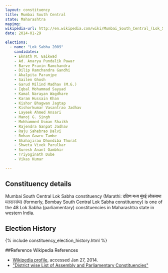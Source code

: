 ```yaml
---
layout: constituency
title: Mumbai South Central
state: Maharashtra
mapimg: 
wikipedia-url: http://en.wikipedia.com/wiki/Mumbai_South_Central_(Lok_Sabha_Constituency)
date: 2014-01-29

elections: 
  - name: "Lok Sabha 2009"
    candidates: 
    - Eknath M. Gaikwad 
    - Ad. Anarya Pundalik Pawar 
    - Barve Pravin Ramchandra 
    - Dilip Ramchandra Gandhi 
    - Akalpita Paranjpe 
    - Sailen Ghosh 
    - Garud Milind Madhav (M.G.) 
    - Iqbal Mohammad Sayyad 
    - Kamal Narayan Wagdhare 
    - Karam Hussain Khan 
    - Kishor Bhagwan Jagtap 
    - Kishorkumar Vasantrao Jadhav 
    - Layeek Ahmed Ansari 
    - Manoj G. Singh 
    - Mohhammed Usman Shaikh 
    - Rajendra Ganpat Jadhav 
    - Raju Sahebrao Dalvi 
    - Rohan Gawru Tambe 
    - Shahajirao Dhondiba Thorat 
    - Shweta Vivek Parulkar 
    - Suresh Anant Gambhir 
    - Triyoginath Dube 
    - Vikas Kumar 

---
```

## Constituency details
Mumbai South Central Lok Sabha constituency (Marathi: दक्षिण मध्य मुंबई लोकसभा मतदारसंघ) (formerly, Bombay South Central Lok Sabha constituency) is one of the 48 Lok Sabha (parliamentary) constituencies in Maharashtra state in western India.




## Election History
{% include constituency_election_history.html %}

##Reference
Wikipedia References
- [Wikipedia profile]({{page.profile.wikipedia}}), accessed Jan 27, 2014.
- ["District wise List of Assembly and Parliamentary Constituencies"][wiki1]

[wiki1]: http://ceo.maharashtra.gov.in/acs.php
